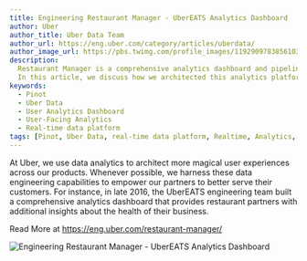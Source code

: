 ```yaml
---
title: Engineering Restaurant Manager - UberEATS Analytics Dashboard
author: Uber
author_title: Uber Data Team
author_url: https://eng.uber.com/category/articles/uberdata/
author_image_url: https://pbs.twimg.com/profile_images/1192909783856103427/6A4s8gW2_400x400.png
description:
  Restaurant Manager is a comprehensive analytics dashboard and pipeline for our restaurant partners.
  In this article, we discuss how we architected this analytics platform and its robust data pipeline.
keywords:
  - Pinot
  - Uber Data
  - User Analytics Dashboard
  - User-Facing Analytics
  - Real-time data platform
tags: [Pinot, Uber Data, real-time data platform, Realtime, Analytics, User-Facing Analytics, financial intelligence]
---
```


At Uber, we use data analytics to architect more magical user experiences across our products. Whenever possible, we harness these data engineering capabilities to empower our partners to better serve their customers. For instance, in late 2016, the UberEATS engineering team built a comprehensive analytics dashboard that provides restaurant partners with additional insights about the health of their business.

Read More at https://eng.uber.com/restaurant-manager/

![Engineering Restaurant Manager - UberEATS Analytics Dashboard](https://1fykyq3mdn5r21tpna3wkdyi-wpengine.netdna-ssl.com/wp-content/uploads/2017/09/image4-2.png)
